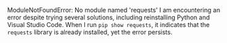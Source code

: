 ModuleNotFoundError: No module named 'requests'
I am encountering an error despite trying several solutions, including reinstalling Python and Visual Studio Code. When I run `pip show requests`, it indicates that the `requests` library is already installed, yet the error persists.
